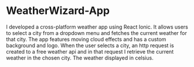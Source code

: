# WeatherWizard-App
I developed a cross-platform weather app using React Ionic. 
It allows users to select a city from a dropdown menu and fetches the current weather for that city.
The app features moving cloud effects and has a custom background and logo.
When the user selects a city,  an http request is created to a free weather api and in that request
I retrieve the current weather in the chosen city. The weather displayed in celsius.
